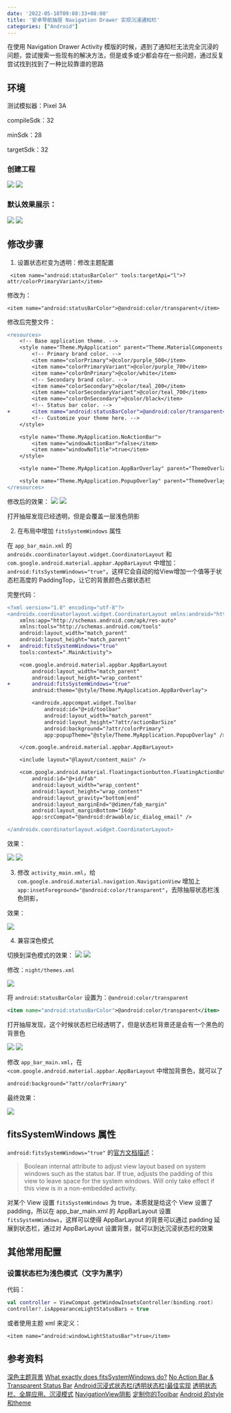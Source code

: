 ```yaml
---
date: '2022-05-10T09:08:33+08:00'
title: '安卓导航抽屉 Navigation Drawer 实现沉浸通知栏'
categories: ["Android"]
---
```


在使用 Navigation Drawer Activity 模版的时候，遇到了通知栏无法完全沉浸的问题，尝试搜索一些现有的解决方法，但是或多或少都会存在一些问题，通过反复尝试找到找到了一种比较靠谱的思路

## 环境
测试模拟器：Pixel 3A

compileSdk：32

minSdk：28

targetSdk：32

### 创建工程
![](安卓导航抽屉NavigationDrawer实现沉浸通知栏/1929786-20220509210514734-1960395499.png)
![](安卓导航抽屉NavigationDrawer实现沉浸通知栏/1929786-20220509210525579-2009840573.png)

### 默认效果展示：
![](安卓导航抽屉NavigationDrawer实现沉浸通知栏/1929786-20220509210614755-1486958964.png)
![](安卓导航抽屉NavigationDrawer实现沉浸通知栏/1929786-20220509210619669-753508730.png)

## 修改步骤
1. 设置状态栏变为透明：修改主题配置 
```
 <item name="android:statusBarColor" tools:targetApi="l">?attr/colorPrimaryVariant</item>
```

修改为：

```
<item name="android:statusBarColor">@android:color/transparent</item>
```
修改后完整文件：
```diff
<resources>
    <!-- Base application theme. -->
    <style name="Theme.MyApplication" parent="Theme.MaterialComponents.DayNight.DarkActionBar">
        <!-- Primary brand color. -->
        <item name="colorPrimary">@color/purple_500</item>
        <item name="colorPrimaryVariant">@color/purple_700</item>
        <item name="colorOnPrimary">@color/white</item>
        <!-- Secondary brand color. -->
        <item name="colorSecondary">@color/teal_200</item>
        <item name="colorSecondaryVariant">@color/teal_700</item>
        <item name="colorOnSecondary">@color/black</item>
        <!-- Status bar color. -->
+       <item name="android:statusBarColor">@android:color/transparent</item>
        <!-- Customize your theme here. -->
    </style>

    <style name="Theme.MyApplication.NoActionBar">
        <item name="windowActionBar">false</item>
        <item name="windowNoTitle">true</item>
    </style>

    <style name="Theme.MyApplication.AppBarOverlay" parent="ThemeOverlay.AppCompat.Dark.ActionBar" />

    <style name="Theme.MyApplication.PopupOverlay" parent="ThemeOverlay.AppCompat.Light" />
</resources>
```

修改后的效果：
![](安卓导航抽屉NavigationDrawer实现沉浸通知栏/1929786-20220509210630970-1651493127.png)
![](安卓导航抽屉NavigationDrawer实现沉浸通知栏/1929786-20220509210636209-924413269.png)

打开抽屉发现已经透明，但是会覆盖一层浅色阴影

2. 在布局中增加 `fitsSystemWindows` 属性

在 `app_bar_main.xml` 的 `androidx.coordinatorlayout.widget.CoordinatorLayout` 和 `com.google.android.material.appbar.AppBarLayout` 中增加：`android:fitsSystemWindows="true"`，这样它会自动的给View增加一个值等于状态栏高度的 PaddingTop，让它的背景颜色占据状态栏

完整代码：
```diff
<?xml version="1.0" encoding="utf-8"?>
<androidx.coordinatorlayout.widget.CoordinatorLayout xmlns:android="http://schemas.android.com/apk/res/android"
    xmlns:app="http://schemas.android.com/apk/res-auto"
    xmlns:tools="http://schemas.android.com/tools"
    android:layout_width="match_parent"
    android:layout_height="match_parent"
+   android:fitsSystemWindows="true"
    tools:context=".MainActivity">

    <com.google.android.material.appbar.AppBarLayout
        android:layout_width="match_parent"
        android:layout_height="wrap_content"
+       android:fitsSystemWindows="true"
        android:theme="@style/Theme.MyApplication.AppBarOverlay">

        <androidx.appcompat.widget.Toolbar
            android:id="@+id/toolbar"
            android:layout_width="match_parent"
            android:layout_height="?attr/actionBarSize"
            android:background="?attr/colorPrimary"
            app:popupTheme="@style/Theme.MyApplication.PopupOverlay" />

    </com.google.android.material.appbar.AppBarLayout>

    <include layout="@layout/content_main" />

    <com.google.android.material.floatingactionbutton.FloatingActionButton
        android:id="@+id/fab"
        android:layout_width="wrap_content"
        android:layout_height="wrap_content"
        android:layout_gravity="bottom|end"
        android:layout_marginEnd="@dimen/fab_margin"
        android:layout_marginBottom="16dp"
        app:srcCompat="@android:drawable/ic_dialog_email" />

</androidx.coordinatorlayout.widget.CoordinatorLayout>
```

效果：

![](安卓导航抽屉NavigationDrawer实现沉浸通知栏/1929786-20220509210649500-1994494725.png)
![](安卓导航抽屉NavigationDrawer实现沉浸通知栏/1929786-20220509210656790-468543009.png)


3. 修改 `activity_main.xml`，给 `com.google.android.material.navigation.NavigationView` 增加上 `app:insetForeground="@android:color/transparent"`，去除抽屉状态栏浅色阴影，

效果：

![](安卓导航抽屉NavigationDrawer实现沉浸通知栏/1929786-20220509210703658-1011643603.png)

4. 兼容深色模式

切换到深色模式的效果：
![](安卓导航抽屉NavigationDrawer实现沉浸通知栏/1929786-20220509210710976-27408475.png)
![](安卓导航抽屉NavigationDrawer实现沉浸通知栏/1929786-20220509210722580-1676026619.png)

修改：`night/themes.xml`

![](安卓导航抽屉NavigationDrawer实现沉浸通知栏/1929786-20220509210730892-1605884684.png)

将 `android:statusBarColor` 设置为：`@android:color/transparent`
```xml
<item name="android:statusBarColor">@android:color/transparent</item>
```
打开抽屉发现，这个时候状态栏已经透明了，但是状态栏背景还是会有一个黑色的背景色

![](安卓导航抽屉NavigationDrawer实现沉浸通知栏/1929786-20220509210750558-1254180792.png)
![](安卓导航抽屉NavigationDrawer实现沉浸通知栏/1929786-20220509210757559-951559363.png)


修改 `app_bar_main.xml`，在 `<com.google.android.material.appbar.AppBarLayout` 中增加背景色，就可以了

```xml
android:background="?attr/colorPrimary"
```

最终效果：

![](安卓导航抽屉NavigationDrawer实现沉浸通知栏/1929786-20220509210824389-1166499930.png)


## fitsSystemWindows 属性 
`android:fitsSystemWindows="true"` 的[官方文档描述](https://developer.android.com/reference/android/view/View#attr_android:fitsSystemWindows)：

> Boolean internal attribute to adjust view layout based on system windows such as the status bar. 
> If true, adjusts the padding of this view to leave space for the system windows. 
> Will only take effect if this view is in a non-embedded activity.

对某个 View 设置 `fitsSystemWindows` 为 true，本质就是给这个 View 设置了 padding，所以在 app_bar_main.xml 的 AppBarLayout 设置 `fitsSystemWindows`，这样可以使得 AppBarLayout 的背景可以通过 padding 延展到状态栏，通过对 AppBarLayout 设置背景，就可以到达沉浸状态栏的效果

## 其他常用配置
### 设置状态栏为浅色模式（文字为黑字）
代码：
```kotlin
val controller = ViewCompat.getWindowInsetsController(binding.root)
controller?.isAppearanceLightStatusBars = true
```

或者使用主题 xml 来定义：
```
<item name="android:windowLightStatusBar">true</item>
```

## 参考资料
[深色主题背景](https://developer.android.com/guide/topics/ui/look-and-feel/darktheme)
[What exactly does fitsSystemWindows do?](https://stackoverflow.com/questions/31761046/what-exactly-does-fitssystemwindows-do)
[No Action Bar & Transparent Status Bar](https://www.youtube.com/watch?v=a1CQPKuGM_A)
[Android沉浸式状态栏(透明状态栏)最佳实现](https://www.cnblogs.com/Free-Thinker/p/8624791.html)
[透明状态栏、全屏应用、沉浸模式](https://www.jianshu.com/p/4927afb3b6e8)
[NavigationView阴影](https://blog.csdn.net/fwt336/article/details/80804516)
[定制你的Toolbar](https://loody.github.io/2016/02/21/2016-02-21-custom-toolbar/)
[Android 的style和theme](https://www.jianshu.com/p/c7bab1cbc9b4)